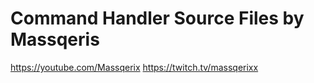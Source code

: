 # Command Handler Source Files by Massqeris
https://youtube.com/Massqerix
https://twitch.tv/massqerixx
